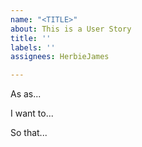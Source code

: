 ```yaml
---
name: "<TITLE>"
about: This is a User Story
title: ''
labels: ''
assignees: HerbieJames

---
```


As as...

I want to...

So that...

